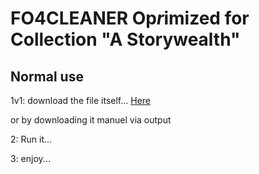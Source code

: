 # FO4CLEANER Op*r*imized for Collection "A Storywealth"


## Normal use

1v1: download the file itself... [Here](https://github.com/Blazzycrafter/FO4Cleaner/raw/To_Exe_For_Auto_Clean_Default_Files/output/FullAutoCleanMasterFiles.exe)


or by downloading it manuel via output


2: Run it...

3: enjoy...
